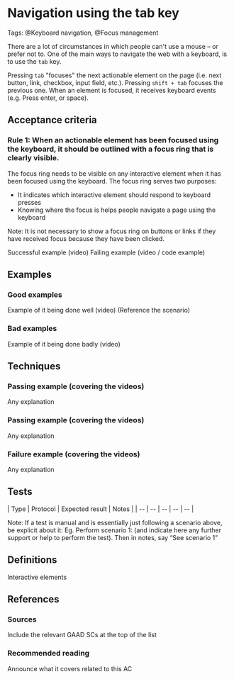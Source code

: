 # Navigation using the tab key
Tags: @Keyboard navigation, @Focus management

There are a lot of circumstances in which people can't use a mouse – or prefer not to.
One of the main ways to navigate the web with a keyboard, is to use the `tab` key.

Pressing `tab` "focuses" the next actionable element on the page (i.e. next button, link, checkbox, input field, etc.). Pressing `shift + tab` focuses the previous one. When an element is focused, it receives keyboard events (e.g. Press enter, or space).

## Acceptance criteria

### Rule 1: When an actionable element has been focused using the keyboard, it should be outlined with a focus ring that is clearly visible.

The focus ring needs to be visible on any interactive element when it has been focused using the keyboard. The focus ring serves two purposes:
* It indicates which interactive element should respond to keyboard presses
* Knowing where the focus is helps people navigate a page using the keyboard

Note: It is not necessary to show a focus ring on buttons or links if they have received focus because they have been clicked.

Successful example (video)
Failing example (video / code example)

## Examples

### Good examples

Example of it being done well (video) (Reference the scenario)

### Bad examples

Example of it being done badly (video)

## Techniques

### Passing example (covering the videos)

Any explanation

### Passing example (covering the videos)

Any explanation

### Failure example (covering the videos)

Any explanation

## Tests

| Type | Protocol | Expected result | Notes |
| -- | -- | -- | -- | -- |

Note: If a test is manual and is essentially just following a scenario above, be explicit about it:
Eg. Perform scenario 1: (and indicate here any further support or help to perform the test). Then in notes, say “See scenario 1”

## Definitions

Interactive elements

## References

### Sources

Include the relevant GAAD SCs at the top of the list

### Recommended reading

Announce what it covers related to this AC

